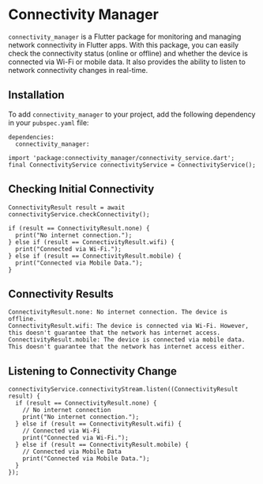 # Connectivity Manager

`connectivity_manager` is a Flutter package for monitoring and managing network connectivity in Flutter apps. With this package, you can easily check the connectivity status (online or offline) and whether the device is connected via Wi-Fi or mobile data. It also provides the ability to listen to network connectivity changes in real-time.

## Installation

To add `connectivity_manager` to your project, add the following dependency in your `pubspec.yaml` file:

```
dependencies:
  connectivity_manager:
```

```
import 'package:connectivity_manager/connectivity_service.dart';
final ConnectivityService connectivityService = ConnectivityService();
```

##  Checking Initial Connectivity

```
ConnectivityResult result = await connectivityService.checkConnectivity();

if (result == ConnectivityResult.none) {
  print("No internet connection.");
} else if (result == ConnectivityResult.wifi) {
  print("Connected via Wi-Fi.");
} else if (result == ConnectivityResult.mobile) {
  print("Connected via Mobile Data.");
}

```

##  Connectivity Results

```
ConnectivityResult.none: No internet connection. The device is offline.
ConnectivityResult.wifi: The device is connected via Wi-Fi. However, this doesn't guarantee that the network has internet access.
ConnectivityResult.mobile: The device is connected via mobile data. This doesn't guarantee that the network has internet access either.
```

##  Listening to Connectivity Change

```
connectivityService.connectivityStream.listen((ConnectivityResult result) {
  if (result == ConnectivityResult.none) {
    // No internet connection
    print("No internet connection.");
  } else if (result == ConnectivityResult.wifi) {
    // Connected via Wi-Fi
    print("Connected via Wi-Fi.");
  } else if (result == ConnectivityResult.mobile) {
    // Connected via Mobile Data
    print("Connected via Mobile Data.");
  }
});
```